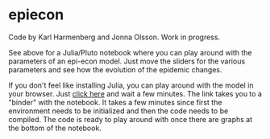 # epiecon

Code by Karl Harmenberg and Jonna Olsson. Work in progress.

See above for a Julia/Pluto notebook where you can play around with the parameters of an epi-econ model. Just move the sliders for the various parameters and see how the evolution of the epidemic changes.

If you don't feel like installing Julia, you can play around with the model in your browser. Just [click here](https://binder.plutojl.org/v0.19.12/open?url=https%253A%252F%252Fraw.githubusercontent.com%252Fkarlharmenberg%252Fepiecon%252Fmain%252Fnotebook_simple_epiecon.jl) and wait a few minutes. The link takes you to a "binder" with the notebook. It takes a few minutes since first the environment needs to be initialized and then the code needs to be compiled. The code is ready to play around with once there are graphs at the bottom of the notebook.

